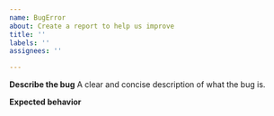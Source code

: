 ```yaml
---
name: BugError
about: Create a report to help us improve
title: ''
labels: ''
assignees: ''

---
```


**Describe the bug**
A clear and concise description of what the bug is.


**Expected behavior**
